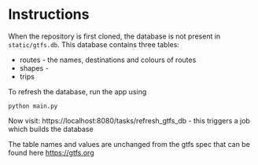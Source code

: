 # Instructions

When the repository is first cloned, the database is not present in `static/gtfs.db`. This database contains three tables:

- routes - the names, destinations and colours of routes
- shapes - 
- trips

To refresh the database, run the app using

```
python main.py
```

Now visit: https://localhost:8080/tasks/refresh_gtfs_db - this triggers a job which builds the database

The table names and values are unchanged from the gtfs spec that can be found here https://gtfs.org